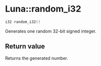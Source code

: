 # Luna::random_i32

```c++
i32 random_i32()
```

Generates one random 32-bit signed integer. 



## Return value
Returns the generated number. 

